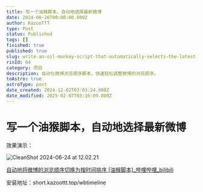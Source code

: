 ```yaml
---
title: 写一个油猴脚本，自动地选择最新微博
date: 2024-06-26T00:00:00.000Z
author: KazooTTT
type: Post
status: Published
tags: []
finished: true
published: true
slug: write-an-oil-monkey-script-that-automatically-selects-the-latest-tweets
rinId: 64
category: 项目
description: 自动化微博浏览顺序脚本，快速轻松调整微博的浏览顺序。
toAstro: true
astroType: post
date_created: 2024-12-02T03:03:24.000Z
date_modified: 2025-02-07T03:16:09.000Z
---
```


# 写一个油猴脚本，自动地选择最新微博

效果演示：

![CleanShot 2024-06-24 at 12.02.21](https://pictures.kazoottt.top/2024/06/20240626-7c865e7ad92efd6f2b352c7e25066eb9.gif)

[自动地将微博的浏览顺序切换为按时间排序 \[油猴脚本\]\_哔哩哔哩\_bilibili](https://www.bilibili.com/video/BV1ji37eaEF8/?vd_source=2fb17edde94db73875894dd00309c394)

安装地址：short.kazoottt.top/wbtimeline
